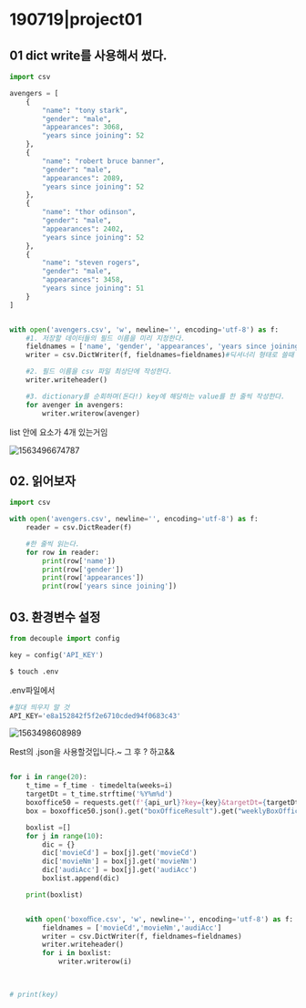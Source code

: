 # 190719|project01

## 01 dict write를 사용해서 썼다.

```python
import csv

avengers = [
    {
        "name": "tony stark",
        "gender": "male",
        "appearances": 3068,
        "years since joining": 52
    },
    {
        "name": "robert bruce banner",
        "gender": "male",
        "appearances": 2089,
        "years since joining": 52
    },
    {
        "name": "thor odinson",
        "gender": "male",
        "appearances": 2402,
        "years since joining": 52
    },
    {
        "name": "steven rogers",
        "gender": "male",
        "appearances": 3458,
        "years since joining": 51
    }
]


with open('avengers.csv', 'w', newline='', encoding='utf-8') as f:
    #1. 저장할 데이터들의 필드 이름을 미리 지정한다.
    fieldnames = ['name', 'gender', 'appearances', 'years since joining']
    writer = csv.DictWriter(f, fieldnames=fieldnames)#딕셔너리 형태로 쓸때

    #2. 필드 이름을 csv 파일 최상단에 작성한다.
    writer.writeheader()

    #3. dictionary를 순회하며(돈다!) key에 해당하는 value를 한 줄씩 작성한다.
    for avenger in avengers:
        writer.writerow(avenger)
```





list 안에 요소가 4개 있는거임

![1563496674787](C:\Users\student\AppData\Roaming\Typora\typora-user-images\1563496674787.png)

## 02. 읽어보자

```python
import csv

with open('avengers.csv', newline='', encoding='utf-8') as f:
    reader = csv.DictReader(f)

    #한 줄씩 읽는다.
    for row in reader:
        print(row['name'])
        print(row['gender'])
        print(row['appearances'])
        print(row['years since joining'])
```



## 03. 환경변수 설정

```python
from decouple import config

key = config('API_KEY')

```

```bash
$ touch .env
```





.env파일에서

```python
#절대 띄우지 말 것
API_KEY='e8a152842f5f2e6710cded94f0683c43'
```



![1563498608989](C:\Users\student\AppData\Roaming\Typora\typora-user-images\1563498608989.png)

Rest의 .json을 사용할것입니다.~ 그 후 ? 하고&&



```python

for i in range(20):
    t_time = f_time - timedelta(weeks=i)
    targetDt = t_time.strftime('%Y%m%d')
    boxoffice50 = requests.get(f'{api_url}?key={key}&targetDt={targetDt}&weekGb=0')
    box = boxoffice50.json().get("boxOfficeResult").get("weeklyBoxOfficeList")

    boxlist =[]
    for j in range(10):
        dic = {}
        dic['movieCd'] = box[j].get('movieCd')
        dic['movieNm'] = box[j].get('movieNm')
        dic['audiAcc'] = box[j].get('audiAcc')
        boxlist.append(dic)

    print(boxlist)


    with open('boxoﬃce.csv', 'w', newline='', encoding='utf-8') as f:
        fieldnames = ['movieCd','movieNm','audiAcc']
        writer = csv.DictWriter(f, fieldnames=fieldnames)
        writer.writeheader()
        for i in boxlist:
            writer.writerow(i)
        


# print(key)

```

